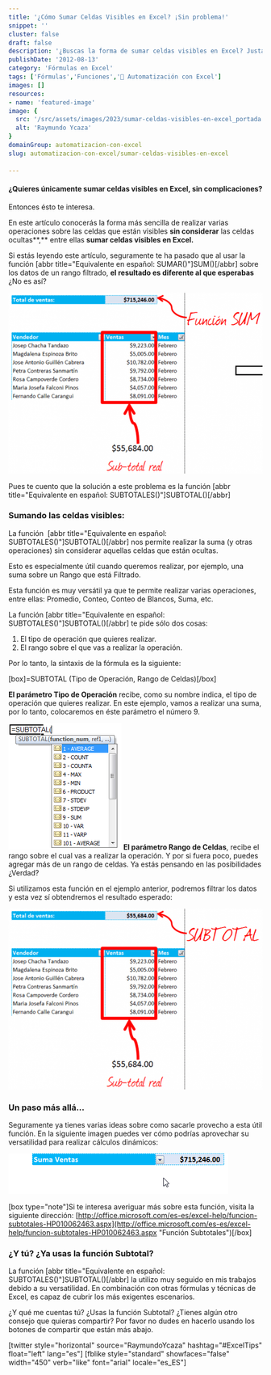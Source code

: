 ```yaml
---
title: '¿Cómo Sumar Celdas Visibles en Excel? ¡Sin problema!'
snippet: ''
cluster: false
draft: false 
description: '¿Buscas la forma de sumar celdas visibles en Excel? Justamente de eso trato en este artículo.'
publishDate: '2012-08-13'
category: 'Fórmulas en Excel'
tags: ['Fórmulas','Funciones','🤖 Automatización con Excel']
images: []
resources: 
- name: 'featured-image'
image: {
  src: '/src/assets/images/2023/sumar-celdas-visibles-en-excel_portada.png',
  alt: 'Raymundo Ycaza'
}
domainGroup: automatizacion-con-excel
slug: automatizacion-con-excel/sumar-celdas-visibles-en-excel

---
```


#### ¿Quieres únicamente sumar celdas visibles en Excel, sin complicaciones?

Entonces ésto te interesa.

En este artículo conocerás la forma más sencilla de realizar varias operaciones sobre las celdas que están visibles **sin considerar** las celdas ocultas**,** entre ellas **sumar celdas visibles en Excel.**

Si estás leyendo este artículo, seguramente te ha pasado que al usar la función \[abbr title="Equivalente en español: SUMAR()"\]SUM()\[/abbr\] sobre los datos de un rango filtrado, **el resultado es diferente al que esperabas** ¿No es así?

![Diferencias al usar la función SUM](images/diferencias-funcion-sum-600x4261.png "Diferencias al usar la función SUM")

Pues te cuento que la solución a este problema es la función \[abbr title="Equivalente en español: SUBTOTALES()"\]SUBTOTAL()\[/abbr\]

### Sumando las celdas visibles:

La función  \[abbr title="Equivalente en español: SUBTOTALES()"\]SUBTOTAL()\[/abbr\] nos permite realizar la suma (y otras operaciones) sin considerar aquellas celdas que están ocultas.

Esto es especialmente útil cuando queremos realizar, por ejemplo, una suma sobre un Rango que está Filtrado.

Esta función es muy versátil ya que te permite realizar varias operaciones, entre ellas: Promedio, Conteo, Conteo de Blancos, Suma, etc.

La función \[abbr title="Equivalente en español: SUBTOTALES()"\]SUBTOTAL()\[/abbr\] te pide sólo dos cosas:

1. El tipo de operación que quieres realizar.
2. El rango sobre el que vas a realizar la operación.

Por lo tanto, la sintaxis de la fórmula es la siguiente:

\[box\]=SUBTOTAL (Tipo de Operación, Rango de Celdas)\[/box\]

**El parámetro Tipo de Operación** recibe, como su nombre indica, el tipo de operación que quieres realizar. En este ejemplo, vamos a realizar una suma, por lo tanto, colocaremos en éste parámetro el número 9.

![Sumar celdas visibles en Excel](images/subtotal-parametros1.png "Función SUBTOTAL") **El parámetro Rango de Celdas**, recibe el rango sobre el cual vas a realizar la operación. Y por si fuera poco, puedes agregar más de un rango de celdas. Ya estás pensando en las posibilidades ¿Verdad?

Si utilizamos esta función en el ejemplo anterior, podremos filtrar los datos y esta vez sí obtendremos el resultado esperado:

![Sumar celdas visibles en Excel](images/resultado-suma-subtotal-600x4261.png "Resultado de la suma con la función Subtotal()")

### Un paso más allá...

Seguramente ya tienes varias ideas sobre como sacarle provecho a esta útil función. En la siguiente imagen puedes ver cómo podrías aprovechar su versatilidad para realizar cálculos dinámicos:

![Sumar celdas visibles en Excel](images/subtotal-dinamico-001.gif "Subtotal Dinámico")

\[box type="note"\]Si te interesa averiguar más sobre esta función, visita la siguiente dirección: [http://office.microsoft.com/es-es/excel-help/funcion-subtotales-HP010062463.aspx](http://office.microsoft.com/es-es/excel-help/funcion-subtotales-HP010062463.aspx "Función Subtotales")\[/box\]

### ¿Y tú? ¿Ya usas la función Subtotal?

La función \[abbr title="Equivalente en español: SUBTOTALES()"\]SUBTOTAL()\[/abbr\] la utilizo muy seguido en mis trabajos debido a su versatilidad. En combinación con otras fórmulas y técnicas de Excel, es capaz de cubrir los más exigentes escenarios.

¿Y qué me cuentas tú? ¿Usas la función Subtotal? ¿Tienes algún otro consejo que quieras compartir? Por favor no dudes en hacerlo usando los botones de compartir que están más abajo.

\[twitter style="horizontal" source="RaymundoYcaza" hashtag="#ExcelTips" float="left" lang="es"\] \[fblike style="standard" showfaces="false" width="450" verb="like" font="arial" locale="es\_ES"\]
